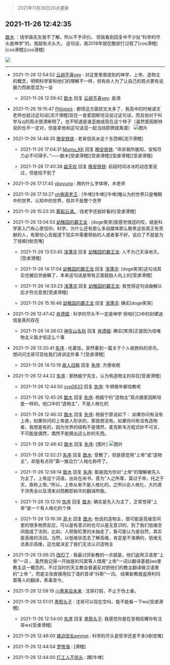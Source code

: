 > 2021年11月26日20点更新
<link rel="stylesheet" href="https://cdn.jsdelivr.net/gh/taotie6/sampleJSON@main/css/photo_show.css">
<meta name="referrer" content="no-referrer" />


 ## 2021-11-26 12:42:35 

 [㪚木](https://www.coolapk.com/feed/31720240?shareKey=NmRlZDY1YTZjYjgzNjFhMDY5YzE~) ：钱学森先生我不了解，所以不予评价。
但我看到回复中不少扯“科学的尽头是神学”的，我就有点头大。
这句话，我2018年就在酷安打过假了[cos滑稽][cos滑稽][cos滑稽] 

<div class="album">
<img class="img-item" src="https://image.coolapk.com/feed/2021/1126/12/1081091_181f07da_1754_0295_882@1080x1292.png" />
</div>

 ------- 

- 2021-11-26 12:54:52 [云胡不喜vey](uid=722155) : 对这里里面提到的神学、上帝、造物主的概念，明明科学家和他们的理解不一样，但有些人为了让自己的观点更有说服力而故意混为一谈 

    - 2021-11-26 12:59:42 [㪚木](uid=1081091) 回复 [云胡不喜vey](uid=722155): 是滴 

- 2021-11-26 19:15:47 [Ptilopsis](uid=1373642) : 都怪这方面软文太多了，我高中的时候语文老师也挺过这句话[流汗滑稽]现在一查爱因斯坦没说过这句话，而且他对于科学与zj的观点很清晰明了。也不知道是谁歪曲成现在这个样子（虽然爱因斯特说的也不一定对，但是拿他和这句话混一起当挡箭牌就离谱） ![图片](https://image.coolapk.com/feed/2021/1126/19/1373642_6e3f3631_5345_8869_241@1041x7957.jpeg)

- 2021-11-26 14:46:35 [晚安铁铁](uid=2870621) : 老哥信风水这个东西嘛[流汗滑稽] 

    - 2021-11-26 17:04:31 [Mumu_KK](uid=1355663) 回复 [晚安铁铁](uid=2870621): “命非我所能知，安知尽力必不可得乎。”——㪚木[受虐滑稽][受虐滑稽][受虐滑稽][受虐滑稽] 

    - 2021-11-26 17:40:38 [益天权](uid=1248032) 回复 [晚安铁铁](uid=2870621): 前段时间冰冰的动态里说过，但是找不到了 

- 2021-11-26 17:17:45 [yboyung](uid=3595919) : 用的什么字体呀，木老师 

- 2021-11-26 17:10:27 [oh施家老王](uid=1796584) : [牛啤][牛啤][牛啤]俺认为的世界只是俺眼中的世界，认知中的世界，但并不是整个世界 

- 2021-11-26 15:23:35 [雾起云涌_](uid=1057063) : 钱老字还挺好看的[受虐滑稽] 

- 2021-11-26 13:04:53 [幼稚园的霸王龙](uid=1554606) : [doge笑哭]我感觉很逗的哎，就是科学家入门有心里信仰，科学，为什么还有那么多自媒体那么敢黑这些真正有贡献的人，有那份心去报道下现实中需要帮助的人或者事不好，说白了不就是为了钱嘛[t耐克嘴] 

    - 2021-11-26 13:53:45 [浅薄凉](uid=1630624) 回复 [幼稚园的霸王龙](uid=1554606): 人不为己天诛地灭。[受虐滑稽] 

    - 2021-11-26 14:17:04 [幼稚园的霸王龙](uid=1554606) 回复 [浅薄凉](uid=1630624): [doge笑哭]这句话其实也被后世曲解了，本来这句话是带有正面鼓励人向上的[受虐滑稽] 

    - 2021-11-26 14:33:23 [浅薄凉](uid=1630624) 回复 [幼稚园的霸王龙](uid=1554606): 我觉得这句话曲解以后才符合意思[受虐滑稽] 

    - 2021-11-26 15:16:46 [幼稚园的霸王龙](uid=1554606) 回复 [浅薄凉](uid=1630624): 确实[doge笑哭] 

- 2021-11-26 12:47:42 [肯德姬](uid=1097549) : 科学的尽头不一定是神学 但咱们口中的封建迷信是真的存在 

    - 2021-11-26 14:26:03 [神车山名秋](uid=1030948) 回复 [肯德姬](uid=1097549): 确实[笑哭]正是因为信唯物主义我才信这么个事 

- 2021-11-26 13:20:41 [失序](uid=1009107) : 吃着饭，突然看到一篇关于个人收款码的资讯，想问问沈哥可否给我们讲讲这件事？[受虐滑稽] 

    - 2021-11-26 14:13:19 [故人旧眸](uid=5481001) 回复 [失序](uid=1009107): 方便收税 

- 2021-11-26 12:44:22 [失序](uid=1009107) : 那杨振宁先生，认为有造物主的存在[受虐滑稽] 

    - 2021-11-26 12:44:50 [cyp0633](uid=773302) 回复 [失序](uid=1009107): 牛顿晚年都信教呢 

    - 2021-11-26 12:45:26 [㪚木](uid=1081091) 回复 [失序](uid=1009107): 杨振宁的“造物主”观点跟爱因斯坦是一样的，他口中的“造物主”，不是人格化的 

    - 2021-11-26 12:46:32 [㪚木](uid=1081091) 回复 [失序](uid=1009107): 杨振宁原话如下：
如果你问有没有上帝，如果你问的上帝是人形状的，那我想没有。如果你问有没有造物者，我想是有的，因为世界的结构不是偶然，麦克斯韦方程式妙不可言，不可能是偶然，偶然不能搞出这么妙的东西。 

    - 2021-11-26 12:48:42 [㪚木](uid=1081091) 回复 [失序](uid=1009107): [图片] ![图片](https://image.coolapk.com/feed/2021/1126/12/1081091_170bbe1c_2121_6681_815@1080x816.png)

    - 2021-11-26 12:52:21 [失序](uid=1009107) 回复 [㪚木](uid=1081091): 受教了，但是感觉用“上帝”或“造物主”，却是有点将“第一推动力”人格化称呼了。 

    - 2021-11-26 12:58:14 [㪚木](uid=1081091) 回复 [失序](uid=1009107): 那是因为你对“上帝”的理解被先入为主了。上帝这个词语，出处在尚书，意为“人之所尊，莫过于帝，托之于天，故称上帝。”所以，上帝从来不是人格化的。之所以会人格化，大约源于洪秀全以及清末对西教耶和华的翻译所致。 

    - 2021-11-26 13:12:10 [失序](uid=1009107) 回复 [㪚木](uid=1081091): 确实是先入为主了，正常觉得“上帝”是一个有人格化的个体 

    - 2021-11-26 13:16:36 [菲卡](uid=2310379) 回复 [㪚木](uid=1081091): 他说的造物主，很可能是高维空间里的很多物质反应，可以是有意识的也可以是无意识的，到了我们低维空间就成了法则，比如，人把鱼缸里的水抽走了，鱼可能认为是自然，其实是高维的活动。当然，以低维状态去了解高维，肯定是不准确的，低维无法表示高维，这也就决定了我们无法认识造物主 

- 2021-11-26 13:06:25 [改ID了](uid=2025314) : 我最讨厌新教的一点就是，他们盗用汉语里“上帝”一词 。
虽然我记得一开始是利玛窦等人借用“上帝”一词以翻译基督jiao里教主这一概念的，不过当时的天主教会普遍反对把他们的教主翻译做汉语里的“上帝 ”，而是主张直接用拉丁语的音译“抖斯”一词。
结果新教就盗用利玛窦等人的翻译<!--break-->，荼毒至今。 

- 2021-11-26 12:58:19 [小惠来自未来](uid=847097) : 沈哥打假，不止于伪土豪。 

- 2021-11-26 12:51:01 [黑帮头子](uid=2838832) : 沈哥可以现在空吗，能不能看一下wx[受虐滑稽] 

    - 2021-11-26 12:54:00 [失序](uid=1009107) 回复 [黑帮头子](uid=2838832): 我感觉你是在变相炫耀你有沈哥wx[受虐滑稽] 

- 2021-11-26 12:46:00 [被迫改名emmm](uid=3302275) : 科学的尽头是哲学还差不多[t耐克嘴] 

- 2021-11-26 12:44:04 [罗修海](uid=3774701) : [滑稽] 

- 2021-11-26 12:44:00 [打工人不低头](uid=1398190) : 蹲[牛啤] 

